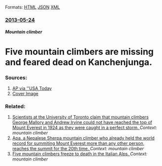 
Formats: [HTML](/news/2013/05/24/five-mountain-climbers-are-missing-and-feared-dead-on-kanchenjunga.html)  [JSON](/news/2013/05/24/five-mountain-climbers-are-missing-and-feared-dead-on-kanchenjunga.json)  [XML](/news/2013/05/24/five-mountain-climbers-are-missing-and-feared-dead-on-kanchenjunga.xml)  

### [2013-05-24](/news/2013/05/24/index.md)

##### Mountain climber
# Five mountain climbers are missing and feared dead on Kanchenjunga. 




### Sources:

1. [AP via ''USA Today](https://www.usatoday.com/story/news/world/2013/05/24/climbers-missing-kanchenhjunga-nepal-mountain/2359291/)
1. [Cover Image](https://www.gannett-cdn.com/GDContent/applogos/usatoday.png)

### Related:

1. [Scientists at the University of Toronto claim that mountain climbers George Mallory and Andrew Irvine could not have reached the top of Mount Everest in 1924 as they were caught in a perfect storm. ](/news/2010/08/16/scientists-at-the-university-of-toronto-claim-that-mountain-climbers-george-mallory-and-andrew-irvine-could-not-have-reached-the-top-of-moun.md) _Context: mountain climber_
2. [Apa, a Nepalese Sherpa mountain climber who already held the world record for summiting Mount Everest more than any other person, reaches the summit for the 20th time. ](/news/2010/05/22/apa-a-nepalese-sherpa-mountain-climber-who-already-held-the-world-record-for-summiting-mount-everest-more-than-any-other-person-reaches-th.md) _Context: mountain climber_
3. [ Five mountain climbers freeze to death in the Italian Alps. ](/news/2007/07/24/five-mountain-climbers-freeze-to-death-in-the-italian-alps.md) _Context: mountain climber_
